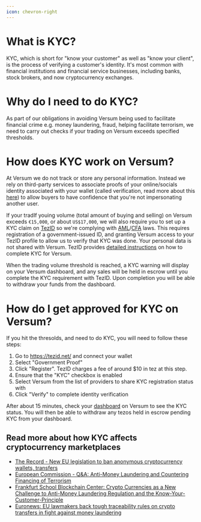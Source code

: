```yaml
---
icon: chevron-right
---
```

# What is KYC?

KYC, which is short for "know your customer" as well as "know your client", is the process of verifying a customer's identity. It's most common with financial institutions and financial service businesses, including banks, stock brokers, and now cryptocurrency exchanges.

# Why do I need to do KYC?

As part of our obligations in avoiding Versum being used to facilitate financial crime e.g. money laundering, fraud, helping facilitate terrorism, we need to carry out checks if your trading on Versum exceeds specified thresholds.

# How does KYC work on Versum?

At Versum we do not track or store any personal information. Instead we rely on third-party services to associate proofs of your online/socials identity associated with your wallet (called verification, read more about this [here](./verification)) to allow buyers to have confidence that you're not impersonating another user.

If your tradIf youing volume (total amount of buying and selling) on Versum exceeds `€15,000`, or about `US$17,000`, we will also require you to set up a KYC claim on [TezID](https://tezid.net/) so we're complying with [AML](https://www.investopedia.com/terms/a/aml.asp)/[CFA](https://www.investopedia.com/terms/c/combating-financing-terrorism-cft.asp) laws. This requires registration of a government-issued ID, and granting Versum access to your TezID profile to allow us to verify that KYC was done. Your personal data is not shared with Versum. TezID provides [detailed instructions](https://blog.tezid.net/tezid-versum-f8910025d78a) on how to complete KYC for Versum.

When the trading volume threshold is reached, a KYC warning will display on your Versum dashboard, and any sales will be held in escrow until you complete the KYC requirement with TezID. Upon completion you will be able to withdraw your funds from the dashboard.

# How do I get approved for KYC on Versum?

If you hit the thresolds, and need to do KYC, you will need to follow these steps:

1. Go to https://tezid.net/ and connect your wallet
2. Select "Government Proof"
3. Click "Register". TezID charges a fee of around $10 in tez at this step.
4. Ensure that the "KYC" checkbox is enabled
5. Select Versum from the list of providers to share KYC registration status with
6. Click "Verify" to complete identity verification

After about 15 minutes, check your [dashboard](https://versum.xyz/dashboard/) on Versum to see the KYC status. You will then be able to withdraw any tezos held in escrow pending KYC from your dashboard.


## Read more about how KYC affects cryptocurrency marketplaces

* [The Record - New EU legislation to ban anonymous cryptocurrency wallets, transfers](https://therecord.media/new-eu-legislation-to-ban-anonymous-cryptocurrency-wallets-transfers/)
* [European Commission - Q&A: Anti-Money Laundering and Countering Financing of Terrorism](https://ec.europa.eu/commission/presscorner/detail/en/QANDA_21_3689)
* [Frankfurt School Blockchain Center: Crypto Currencies as a New Challenge to Anti-Money Laundering Regulation and the Know-Your-Customer-Principle](https://fsblockchain.medium.com/crypto-currencies-as-a-new-challenge-to-anti-money-laundering-regulation-and-the-e6429461c13e)
* [Euronews: EU lawmakers back tough traceability rules on crypto transfers in fight against money laundering](https://www.euronews.com/next/2022/03/31/eu-lawmakers-target-crypto-transfers-in-battle-against-money-laundering)
